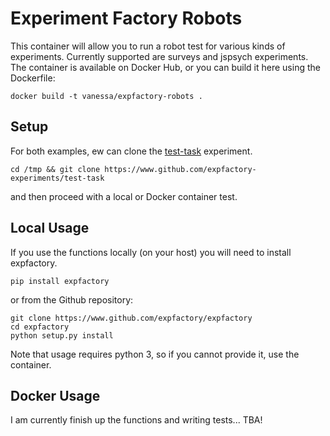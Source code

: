 # Experiment Factory Robots

This container will allow you to run a robot test for various kinds of experiments. Currently supported are surveys and jspsych experiments. The container is available on Docker Hub, or you can build it here using the Dockerfile:

```
docker build -t vanessa/expfactory-robots .
```

## Setup

For both examples, ew can clone the [test-task](https://www.github.com/expfactory-experiments/test-task) experiment.

```
cd /tmp && git clone https://www.github.com/expfactory-experiments/test-task
```

and then proceed with a local or Docker container test.

## Local Usage
If you use the functions locally (on your host) you will need to install expfactory.

```
pip install expfactory
```

or from the Github repository:

```
git clone https://www.github.com/expfactory/expfactory
cd expfactory
python setup.py install
```

Note that usage requires python 3, so if you cannot provide it, use the container.

## Docker Usage

I am currently finish up the functions and writing tests... TBA!

